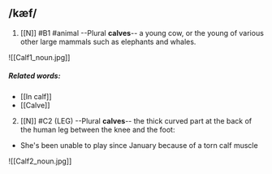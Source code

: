 ## /kæf/  
1. [[N]]
#B1 #animal
--Plural **calves**--
a young cow, or the young of various other large mammals such as elephants and whales.

	 
![[Calf1_noun.jpg]]
##### Related words:
- [[In calf]]
- [[Calve]]

2. [[N]]
#C2
(LEG)
--Plural **calves**--
the thick curved part at the back of the human leg between the knee and the foot:

- She's been unable to play since January because of a torn calf muscle

![[Calf2_noun.jpg]]